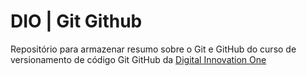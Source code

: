 # DIO | Git Github

Repositório para armazenar resumo sobre o Git e GitHub 
do curso de versionamento de código Git GitHub da  [Digital Innovation One](https://www.dio.me/)
